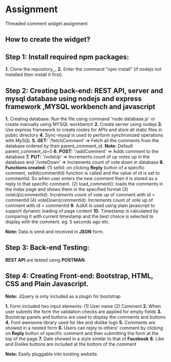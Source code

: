 # Assignment
Threaded comment widget assignment

## How to create the widget?

## Step 1: Install required npm packages:

**1.** Clone the repository__
**2.** Enter the command "npm install" (if nodejs not installed then install it first).

## Step 2: Creating back-end: REST API, server and mysql database using nodejs and express framework ,MYSQL workbench and javascript

**1.** Creating database: Run the file using command 'node database.js' or create manually using MYSQL workbench
**2.** Create server using nodejs 
**3.** Use express framework to create routes for APIs and store all static files in public directory
**4.** Sync-mysql is used to perform synchronized operations with MySQL
**5.** **GET:** '/fetchComment' => Fetch all the comments from the database ordered by their parent_comment_id. **Note:** Default parent_comment_id=0
**6.** **POST:** '/addComment' => Adds comment to the database 
**7.** **PUT:** '/voteUp' => Increments count of up votes up in the database and '/voteDown' => Increments count of vote down in database
**8.** **Functions created:** (1) setId: on clicking **Reply** button of a specific comment, setId(commentId) function is called and the value of id is set to commentId. So when user enters the new comment then it is stored as a reply to that specific comment.
(2) load_comment(): loads the comments in the index page and shows them in the specified format
(3) voteUp(commentId): Increments count of vote up of comment with id = commentId
(4) voteDown(commentId):  Increments count of vote up of comment with id = commentId
**9.** AJAX is used using plain javascript to support dynamic loading of page content
**10.** Timestamp is calculated by comparing it with current timestamp and the best choice is selected to display with the comment. eg: 5 seconds ago etc.

**Note:** Data is send and received in **JSON** form.

## Step 3: Back-end Testing:

**REST API** are tested using **POSTMAN**.

## Step 4: Creating Front-end: Bootstrap, HTML, CSS and Plain Javascript. 

**Note:** JQuery is only included as a plugin for bootstrap

**1.** Form included two input elements: (1) User name (2) Comment
**2.** When user submits the form the validation checks are applied for empty fields
**3.** Bootstrap panels and buttons are used to display the comments and buttons
**4.** Font-awesome library used for like and dislike logo
**5.** Comments are showed in a nested form
**6.** Users can reply to others' comment by clicking on **Reply** button of specific comment and then submitting the form at the top of the page
**7.** Date showed in a style similar to that of **Facebook**
**8.** Like and Dislike buttons are included at the bottom of the comment

**Note:** Easily pluggable into existing website.
